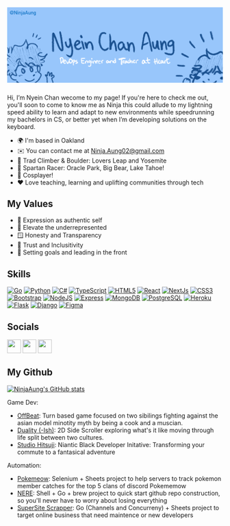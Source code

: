 # ![Teacher](https://raw.githubusercontent.com/NinjaAung/NinjaAung/master/banner.png)
Hi, I’m Nyein Chan wecome to my page! If you're here to check me out, you'll soon to come to know me as Ninja this could allude to my lightning speed ability to learn and adapt to new environments while speedrunning my bachelors in CS, or better yet when I’m developing solutions on the keyboard. 

* 🌍  I'm based in Oakland
* ✉️  You can contact me at [Ninja.Aung02@gmail.com](mailto:Ninja.Aung02@gmail.com)
* 🧗  Trad Climber & Boulder: Lovers Leap and Yosemite
* 🏃  Spartan Racer: Oracle Park, Big Bear, Lake Tahoe!
* 💃  Cosplayer!
* ❤️  Love teaching, learning and uplifting communities through tech

## My Values 

* 🌟  Expression as authentic self
* 🚀  Elevate the underrepresented
* 🪟  Honesty and Transparency
* 💖  Trust and Inclusitivity
* 🚩  Setting goals and leading in the front

## Skills

<p align="left">
<a href="https://go.dev/doc/" target="_blank" rel="noreferrer"><img src="https://raw.githubusercontent.com/danielcranney/readme-generator/main/public/icons/skills/go-colored.svg" width="36" height="36" alt="Go" /></a>
<a href="https://www.python.org/" target="_blank" rel="noreferrer"><img src="https://raw.githubusercontent.com/danielcranney/readme-generator/main/public/icons/skills/python-colored.svg" width="36" height="36" alt="Python" /></a>
<a href="https://docs.microsoft.com/en-us/dotnet/csharp/" target="_blank" rel="noreferrer"><img src="https://raw.githubusercontent.com/danielcranney/readme-generator/main/public/icons/skills/csharp-colored.svg" width="36" height="36" alt="C#" /></a>
<a href="https://www.typescriptlang.org/" target="_blank" rel="noreferrer"><img src="https://raw.githubusercontent.com/danielcranney/readme-generator/main/public/icons/skills/typescript-colored.svg" width="36" height="36" alt="TypeScript" /></a>
<a href="https://developer.mozilla.org/en-US/docs/Glossary/HTML5" target="_blank" rel="noreferrer"><img src="https://raw.githubusercontent.com/danielcranney/readme-generator/main/public/icons/skills/html5-colored.svg" width="36" height="36" alt="HTML5" /></a>
<a href="https://reactjs.org/" target="_blank" rel="noreferrer"><img src="https://raw.githubusercontent.com/danielcranney/readme-generator/main/public/icons/skills/react-colored.svg" width="36" height="36" alt="React" /></a>
<a href="https://nextjs.org/docs" target="_blank" rel="noreferrer"><img src="https://raw.githubusercontent.com/danielcranney/readme-generator/main/public/icons/skills/nextjs-colored.svg" width="36" height="36" alt="NextJs" /></a>
<a href="https://www.w3.org/TR/CSS/#css" target="_blank" rel="noreferrer"><img src="https://raw.githubusercontent.com/danielcranney/readme-generator/main/public/icons/skills/css3-colored.svg" width="36" height="36" alt="CSS3" /></a>
<a href="https://getbootstrap.com/" target="_blank" rel="noreferrer"><img src="https://raw.githubusercontent.com/danielcranney/readme-generator/main/public/icons/skills/bootstrap-colored.svg" width="36" height="36" alt="Bootstrap" /></a>
<a href="https://nodejs.org/en/" target="_blank" rel="noreferrer"><img src="https://raw.githubusercontent.com/danielcranney/readme-generator/main/public/icons/skills/nodejs-colored.svg" width="36" height="36" alt="NodeJS" /></a>
<a href="https://expressjs.com/" target="_blank" rel="noreferrer"><img src="https://raw.githubusercontent.com/danielcranney/readme-generator/main/public/icons/skills/express-colored.svg" width="36" height="36" alt="Express" /></a>
<a href="https://www.mongodb.com/" target="_blank" rel="noreferrer"><img src="https://raw.githubusercontent.com/danielcranney/readme-generator/main/public/icons/skills/mongodb-colored.svg" width="36" height="36" alt="MongoDB" /></a>
<a href="https://www.postgresql.org/" target="_blank" rel="noreferrer"><img src="https://raw.githubusercontent.com/danielcranney/readme-generator/main/public/icons/skills/postgresql-colored.svg" width="36" height="36" alt="PostgreSQL" /></a>
<a href="https://www.heroku.com/" target="_blank" rel="noreferrer"><img src="https://raw.githubusercontent.com/danielcranney/readme-generator/main/public/icons/skills/heroku-colored.svg" width="36" height="36" alt="Heroku" /></a>
<a href="https://flask.palletsprojects.com/en/2.0.x/" target="_blank" rel="noreferrer"><img src="https://raw.githubusercontent.com/danielcranney/readme-generator/main/public/icons/skills/flask-colored.svg" width="36" height="36" alt="Flask" /></a>
<a href="https://www.djangoproject.com/" target="_blank" rel="noreferrer"><img src="https://raw.githubusercontent.com/danielcranney/readme-generator/main/public/icons/skills/django-colored.svg" width="36" height="36" alt="Django" /></a>
<a href="https://www.figma.com/" target="_blank" rel="noreferrer"><img src="https://raw.githubusercontent.com/danielcranney/readme-generator/main/public/icons/skills/figma-colored.svg" width="36" height="36" alt="Figma" /></a>
</p>

## Socials

<p align="left"> <a href="https://www.github.com/NinjaAung" target="_blank" rel="noreferrer"><img src="https://raw.githubusercontent.com/danielcranney/readme-generator/main/public/icons/socials/github.svg" width="32" height="32" /></a> <a href="https://www.linkedin.com/in/NinjaAung" target="_blank" rel="noreferrer"><img src="https://raw.githubusercontent.com/danielcranney/readme-generator/main/public/icons/socials/linkedin.svg" width="32" height="32" /></a> <a href="http://www.medium.com/ninja-aung" target="_blank" rel="noreferrer"><img src="https://raw.githubusercontent.com/danielcranney/readme-generator/main/public/icons/socials/medium.svg" width="32" height="32" /></a></p>

## My Github
<a href="http://www.github.com/NinjaAung"><img src="https://github-readme-stats.vercel.app/api?username=NinjaAung&show_icons=true&hide=&count_private=true&title_color=0891b2&text_color=ffffff&icon_color=0891b2&bg_color=1c1917&hide_border=true&show_icons=true" alt="NinjaAung's GitHub stats" /></a>

Game Dev:
- [OffBeat](https://gameheads.itch.io/offbeat): Turn based game focused on two sibilings fighting against the asian model minotity myth by being a cook and a muscian. 
- [Duality (-Ish)](https://gameheads.itch.io/ish): 2D Side Scroller exploring what's it like moving through life split between two cultures. 
- [Studio Hitsuji](https://studiohitsuji.games/#/posts/ancients-ar): Niantic Black Developer Initative: Transforming your commute to a fantasical adventure 

Automation:
- [Pokemeow](https://github.com/NinjaAung/Pokemeow): Selenium + Sheets project to help servers to track pokemon member catches for the top 5 clans of discord Pokememow
- [NERE](https://github.com/NinjaAung/Nere): Shell + Go + brew project to quick start github repo construction, so you'll never have to worry about losing everything
- [SuperSite Scrapper](https://github.com/NinjaAung/SuperSite-Scrapper): Go (Channels and Concurreny) + Sheets project to target online business that need maintence or new developers
